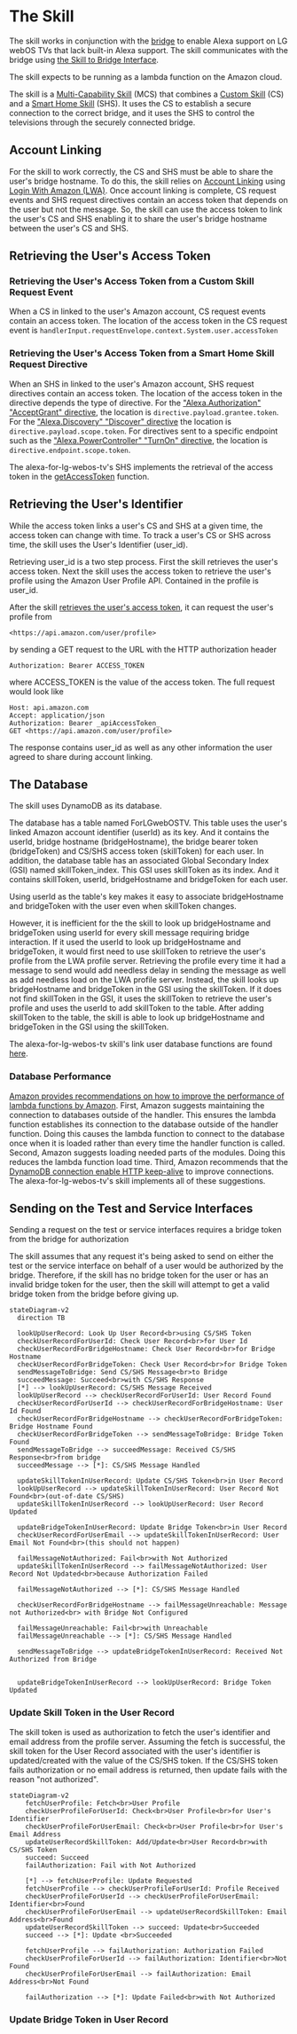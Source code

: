 # The Skill

The skill works in conjunction with the [bridge](bridge.md#the-bridge) to enable Alexa support on LG webOS TVs that lack built-in Alexa support. The skill communicates with the bridge using [the Skill to Bridge Interface](./skill-to-bridge-interface.md#the-skill-to-bridge-interface).

The skill expects to be running as a lambda function on the Amazon cloud.

The skill is a [Multi-Capability Skill](https://developer.amazon.com/en-US/docs/alexa/smarthome/about-mcs.html) (MCS) that combines a [Custom Skill](https://developer.amazon.com/en-US/docs/alexa/custom-skills/understanding-custom-skills.html) (CS) and a [Smart Home Skill](https://developer.amazon.com/en-US/docs/alexa/smarthome/understand-the-smart-home-skill-api.html) (SHS). It uses the CS to establish a secure connection to the correct bridge, and it uses the SHS to control the televisions through the securely connected bridge.

## Account Linking

For the skill to work correctly, the CS and SHS must be able to share the user's bridge hostname. To do this, the skill relies on [Account Linking](https://developer.amazon.com/en-US/docs/alexa/account-linking/add-account-linking.html) using [Login With Amazon (LWA)](https://developer.amazon.com/apps-and-games/login-with-amazon). Once account linking is complete, CS request events and SHS request directives contain an access token that depends on the user but not the message. So, the skill can use the access token to link the user's CS and SHS enabling it to share the user's bridge hostname between the user's CS and SHS.

## Retrieving the User's Access Token

### Retrieving the User's Access Token from a Custom Skill Request Event

When a CS in linked to the user's Amazon account, CS request events contain an access token. The location of the access token in the CS request event is `handlerInput.requestEnvelope.context.System.user.accessToken`

### Retrieving the User's Access Token from a Smart Home Skill Request Directive

When an SHS in linked to the user's Amazon account, SHS request directives contain an access token. The location of the access token in the directive depends the type of directive. For the ["Alexa.Authorization" "AcceptGrant" directive](https://developer.amazon.com/en-US/docs/alexa/device-apis/alexa-authorization.html#acceptgrant-directive-example), the location is `directive.payload.grantee.token`. For the ["Alexa.Discovery" "Discover" directive](https://developer.amazon.com/en-US/docs/alexa/device-apis/alexa-discovery.html#discover-directive-example) the location is `directive.payload.scope.token`. For directives sent to a specific endpoint such as the ["Alexa.PowerController" "TurnOn" directive](https://developer.amazon.com/en-US/docs/alexa/device-apis/alexa-powercontroller.html#directives), the location is `directive.endpoint.scope.token`.

The alexa-for-lg-webos-tv's SHS implements the retrieval of the access token in the [getAccessToken](../../src/common/smart-home-skill/request.ts) function.

## Retrieving the User's Identifier

While the access token links a user's CS and SHS at a given time, the access token can change with time. To track a user's CS or SHS across time, the skill uses the User's Identifier (user_id).

Retrieving user_id is a two step process. First the skill retrieves the user's access token. Next the skill uses the access token to retrieve the user's profile using the Amazon User Profile API. Contained in the profile is user_id.

After the skill [retrieves the user's access token](#retrieving-the-users-access-token), it can request the user's profile from

```text
<https://api.amazon.com/user/profile>
```

by sending a GET request to the URL with the HTTP authorization header

```http
Authorization: Bearer ACCESS_TOKEN
```

where ACCESS_TOKEN is the value of the access token. The full request would look like

```http
Host: api.amazon.com
Accept: application/json
Authorization: Bearer _apiAccessToken_
GET <https://api.amazon.com/user/profile>
```

The response contains user_id as well as any other information the user agreed to share during account linking.

## The Database

The skill uses DynamoDB as its database.

The database has a table named ForLGwebOSTV. This table uses the user's linked Amazon account identifier (userId) as its key. And it contains the userId, bridge hostname (bridgeHostname), the bridge bearer token (bridgeToken) and CS/SHS access token (skillToken) for each user. In addition, the database table has an associated Global Secondary Index (GSI) named skillToken_index. This GSI uses skillToken as its index. And it contains skillToken, userId, bridgeHostname and bridgeToken for each user.

Using userId as the table's key makes it easy to associate bridgeHostname and bridgeToken with the user even when skillToken changes.

However, it is inefficient for the the skill to look up bridgeHostname and bridgeToken using userId for every skill message requiring bridge interaction. If it used the userId to look up bridgeHostname and bridgeToken, it would first need to use skillToken to retrieve the user's profile from the LWA profile server. Retrieving the profile every time it had a message to send would add needless delay in sending the message as well as add needless load on the LWA profile server. Instead, the skill looks up bridgeHostname and bridgeToken in the GSI using the skillToken. If it does not find skillToken in the GSI, it uses the skillToken to retrieve the user's profile and uses the userId to add skillToken to the table. After adding skillToken to the table, the skill is able to look up bridgeHostname and bridgeToken in the GSI using the skillToken.

The alexa-for-lg-webos-tv skill's link user database functions are found [here](../../src/skill/lib/link/user-db.ts).

### Database Performance

[Amazon provides recommendations on how to improve the performance of lambda functions by Amazon](https://aws.amazon.com/blogs/compute/operating-lambda-performance-optimization-part-2/). First, Amazon suggests maintaining the connection to databases outside of the handler. This ensures the lambda function establishes its connection to the database outside of the handler function. Doing this causes the lambda function to connect to the database once when it is loaded rather than every time the handler function is called. Second, Amazon suggests loading needed parts of the modules. Doing this reduces the lambda function load time. Third, Amazon recommends that the [DynamoDB connection enable HTTP keep-alive](https://docs.aws.amazon.com/sdk-for-javascript/v3/developer-guide/node-reusing-connections.html) to improve connections. The alexa-for-lg-webos-tv's skill implements all of these suggestions.

## Sending on the Test and Service Interfaces

Sending a request on the test or service interfaces requires a bridge token from the bridge for authorization

The skill assumes that any request it's being asked to send on either the test or the service interface on behalf of a user would be authorized by the bridge. Therefore, if the skill has no bridge token for the user or has an invalid bridge token for the user, then the skill will attempt to get a valid bridge token from the bridge before giving up.

```mermaid
stateDiagram-v2
  direction TB

  lookUpUserRecord: Look Up User Record<br>using CS/SHS Token
  checkUserRecordForUserId: Check User Record<br>for User Id
  checkUserRecordForBridgeHostname: Check User Record<br>for Bridge Hostname
  checkUserRecordForBridgeToken: Check User Record<br>for Bridge Token
  sendMessageToBridge: Send CS/SHS Message<br>to Bridge
  succeedMessage: Succeed<br>with CS/SHS Response
  [*] --> lookUpUserRecord: CS/SHS Message Received
  lookUpUserRecord --> checkUserRecordForUserId: User Record Found
  checkUserRecordForUserId --> checkUserRecordForBridgeHostname: User Id Found
  checkUserRecordForBridgeHostname --> checkUserRecordForBridgeToken: Bridge Hostname Found
  checkUserRecordForBridgeToken --> sendMessageToBridge: Bridge Token Found
  sendMessageToBridge --> succeedMessage: Received CS/SHS Response<br>from bridge
  succeedMessage --> [*]: CS/SHS Message Handled

  updateSkillTokenInUserRecord: Update CS/SHS Token<br>in User Record
  lookUpUserRecord --> updateSkillTokenInUserRecord: User Record Not Found<br>(out-of-date CS/SHS)
  updateSkillTokenInUserRecord --> lookUpUserRecord: User Record Updated

  updateBridgeTokenInUserRecord: Update Bridge Token<br>in User Record
  checkUserRecordForUserEmail --> updateSkillTokenInUserRecord: User Email Not Found<br>(this should not happen)

  failMessageNotAuthorized: Fail<br>with Not Authorized
  updateSkillTokenInUserRecord --> failMessageNotAuthorized: User Record Not Updated<br>because Authorization Failed

  failMessageNotAuthorized --> [*]: CS/SHS Message Handled

  checkUserRecordForBridgeHostname --> failMessageUnreachable: Message not Authorized<br> with Bridge Not Configured

  failMessageUnreachable: Fail<br>with Unreachable
  failMessageUnreachable --> [*]: CS/SHS Message Handled

  sendMessageToBridge --> updateBridgeTokenInUserRecord: Received Not Authorized from Bridge


  updateBridgeTokenInUserRecord --> lookUpUserRecord: Bridge Token Updated
```

### Update Skill Token in the User Record

The skill token is used as authorization to fetch the user's identifier and email address from the profile server. Assuming the fetch is successful, the skill token for the User Record associated with the user's identifier is updated/created with the value of the CS/SHS token. If the CS/SHS token fails authorization or no email address is returned, then update fails with the reason "not authorized".

```mermaid
stateDiagram-v2
    fetchUserProfile: Fetch<br>User Profile
    checkUserProfileForUserId: Check<br>User Profile<br>for User's Identifier
    checkUserProfileForUserEmail: Check<br>User Profile<br>for User's Email Address
    updateUserRecordSkillToken: Add/Update<br>User Record<br>with CS/SHS Token
    succeed: Succeed
    failAuthorization: Fail with Not Authorized

    [*] --> fetchUserProfile: Update Requested
    fetchUserProfile --> checkUserProfileForUserId: Profile Received
    checkUserProfileForUserId --> checkUserProfileForUserEmail: Identifier<br>Found
    checkUserProfileForUserEmail --> updateUserRecordSkillToken: Email Address<br>Found
    updateUserRecordSkillToken --> succeed: Update<br>Succeeded
    succeed --> [*]: Update <br>Succeeded

    fetchUserProfile --> failAuthorization: Authorization Failed
    checkUserProfileForUserId --> failAuthorization: Identifier<br>Not Found
    checkUserProfileForUserEmail --> failAuthorization: Email Address<br>Not Found

    failAuthorization --> [*]: Update Failed<br>with Not Authorized
```

### Update Bridge Token in User Record
